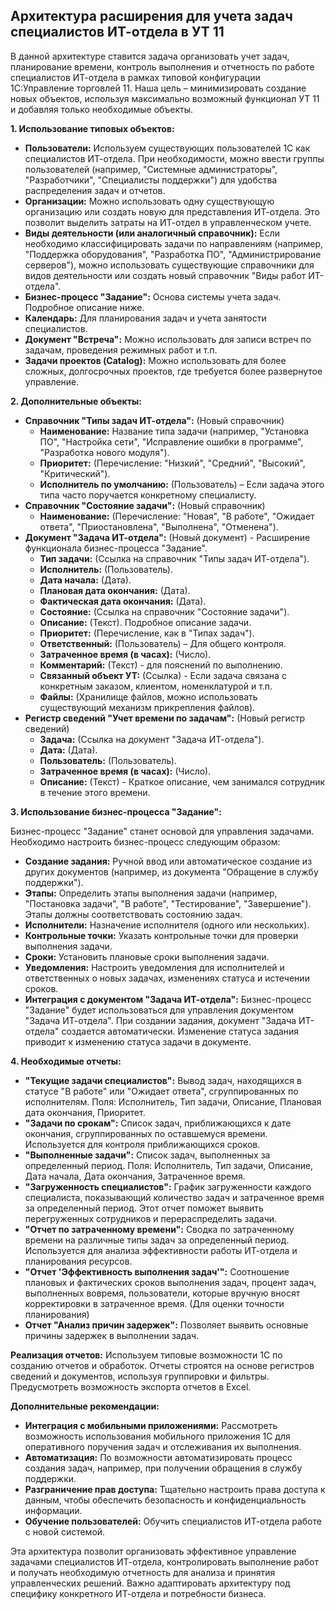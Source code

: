 ## Архитектура расширения для учета задач специалистов ИТ-отдела в УТ 11

В данной архитектуре ставится задача организовать учет задач, планирование времени, контроль выполнения и отчетность по работе специалистов ИТ-отдела в рамках типовой конфигурации 1С:Управление торговлей 11.  Наша цель – минимизировать создание новых объектов, используя максимально возможный функционал УТ 11 и добавляя только необходимые объекты.

**1. Использование типовых объектов:**

*   **Пользователи:**  Используем существующих пользователей 1С как специалистов ИТ-отдела.  При необходимости, можно ввести группы пользователей (например, "Системные администраторы", "Разработчики", "Специалисты поддержки") для удобства распределения задач и отчетов.
*   **Организации:**  Можно использовать одну существующую организацию или создать новую для представления ИТ-отдела.  Это позволит выделить затраты на ИТ-отдел в управленческом учете.
*   **Виды деятельности (или аналогичный справочник):**  Если необходимо классифицировать задачи по направлениям (например, "Поддержка оборудования", "Разработка ПО", "Администрирование серверов"), можно использовать существующие справочники для видов деятельности или создать новый справочник  "Виды работ ИТ-отдела".
*   **Бизнес-процесс "Задание":**  Основа системы учета задач. Подробное описание ниже.
*   **Календарь:**  Для планирования задач и учета занятости специалистов.
*   **Документ "Встреча":** Можно использовать для записи встреч по задачам,  проведения режимных работ и т.п.
*   **Задачи проектов (Catalog):** Можно использовать для более сложных, долгосрочных проектов, где требуется более развернутое управление.

**2. Дополнительные объекты:**

*   **Справочник "Типы задач ИТ-отдела":** (Новый справочник)
    *   **Наименование:** Название типа задачи (например, "Установка ПО", "Настройка сети", "Исправление ошибки в программе", "Разработка нового модуля").
    *   **Приоритет:** (Перечисление: "Низкий", "Средний", "Высокий", "Критический").
    *   **Исполнитель по умолчанию:** (Пользователь) –  Если задача этого типа часто поручается конкретному специалисту.
*   **Справочник "Состояние задачи":** (Новый справочник)
    *   **Наименование:** (Перечисление: "Новая", "В работе", "Ожидает ответа", "Приостановлена", "Выполнена", "Отменена").
*   **Документ "Задача ИТ-отдела":** (Новый документ) - Расширение функционала бизнес-процесса "Задание".
    *   **Тип задачи:** (Ссылка на справочник "Типы задач ИТ-отдела").
    *   **Исполнитель:** (Пользователь).
    *   **Дата начала:** (Дата).
    *   **Плановая дата окончания:** (Дата).
    *   **Фактическая дата окончания:** (Дата).
    *   **Состояние:** (Ссылка на справочник "Состояние задачи").
    *   **Описание:**  (Текст). Подробное описание задачи.
    *   **Приоритет:** (Перечисление, как в "Типах задач").
    *   **Ответственный:** (Пользователь) – Для общего контроля.
    *   **Затраченное время (в часах):** (Число).
    *   **Комментарий:** (Текст) - для пояснений по выполнению.
    *   **Связанный объект УТ:** (Ссылка) -  Если задача связана с конкретным заказом, клиентом,  номенклатурой и т.п.
    *   **Файлы:** (Хранилище файлов, можно использовать существующий механизм прикрепления файлов).
*   **Регистр сведений "Учет времени по задачам":** (Новый регистр сведений)
    *   **Задача:** (Ссылка на документ "Задача ИТ-отдела").
    *   **Дата:** (Дата).
    *   **Пользователь:** (Пользователь).
    *   **Затраченное время (в часах):** (Число).
    *   **Описание:**  (Текст) -  Краткое описание, чем занимался сотрудник в течение этого времени.

**3. Использование бизнес-процесса "Задание":**

Бизнес-процесс "Задание" станет основой для управления задачами. Необходимо настроить бизнес-процесс следующим образом:

*   **Создание задания:** Ручной ввод или автоматическое создание из других документов (например, из документа "Обращение в службу поддержки").
*   **Этапы:**  Определить этапы выполнения задачи (например, "Постановка задачи", "В работе", "Тестирование", "Завершение").  Этапы должны соответствовать состоянию задач.
*   **Исполнители:** Назначение исполнителя (одного или нескольких).
*   **Контрольные точки:** Указать контрольные точки для проверки выполнения задачи.
*   **Сроки:** Установить плановые сроки выполнения задачи.
*   **Уведомления:** Настроить уведомления для исполнителей и ответственных о новых задачах, изменениях статуса и истечении сроков.
*   **Интеграция с документом "Задача ИТ-отдела":**  Бизнес-процесс "Задание" будет использоваться для управления документом "Задача ИТ-отдела".  При создании задания, документ "Задача ИТ-отдела" создается автоматически.  Изменение статуса задания приводит к изменению статуса задачи в документе.

**4. Необходимые отчеты:**

*   **"Текущие задачи специалистов":**  Вывод задач, находящихся в статусе "В работе" или "Ожидает ответа", сгруппированных по исполнителям. Поля: Исполнитель, Тип задачи, Описание, Плановая дата окончания, Приоритет.
*   **"Задачи по срокам":** Список задач, приближающихся к дате окончания, сгруппированных по оставшемуся времени.  Используется для контроля приближающихся сроков.
*   **"Выполненные задачи":** Список задач, выполненных за определенный период. Поля: Исполнитель, Тип задачи, Описание, Дата начала, Дата окончания, Затраченное время.
*   **"Загруженность специалистов":** График загруженности каждого специалиста, показывающий количество задач и затраченное время за определенный период.  Этот отчет поможет выявить перегруженных сотрудников и перераспределить задачи.
*   **"Отчет по затраченному времени":**  Сводка по затраченному времени на различные типы задач за определенный период.  Используется для анализа эффективности работы ИТ-отдела и планирования ресурсов.
*   **"Отчет 'Эффективность выполнения задач'":**  Соотношение плановых и фактических сроков выполнения задач, процент задач, выполненных вовремя,  пользователи, которые вручную вносят корректировки в затраченное время. (Для оценки точности планирования)
*   **Отчет "Анализ причин задержек":** Позволяет выявить основные причины задержек в выполнении задач.

**Реализация отчетов:** Используем типовые возможности 1С по созданию отчетов и обработок.  Отчеты строятся на основе регистров сведений и документов, используя группировки и фильтры.  Предусмотреть возможность экспорта отчетов в Excel.

**Дополнительные рекомендации:**

*   **Интеграция с мобильными приложениями:**  Рассмотреть возможность использования мобильного приложения 1С для оперативного поручения задач и отслеживания их выполнения.
*   **Автоматизация:**  По возможности автоматизировать процесс создания задач, например, при получении обращения в службу поддержки.
*   **Разграничение прав доступа:**  Тщательно настроить права доступа к данным, чтобы обеспечить безопасность и конфиденциальность информации.
*   **Обучение пользователей:**  Обучить специалистов ИТ-отдела работе с новой системой.

Эта архитектура позволит организовать эффективное управление задачами специалистов ИТ-отдела, контролировать выполнение работ и получать необходимую отчетность для анализа и принятия управленческих решений.  Важно адаптировать архитектуру под специфику конкретного ИТ-отдела и потребности бизнеса.